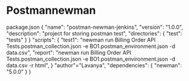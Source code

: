 # Postmannewman
package.json
{
  "name": "postman-newman-jenkins",
  "version": "1.0.0",
  "description": "project for storing postman test",
  "directories": {
    "test": "tests"
  }
} "scripts": {
  "test1": "newman run Billing Order API Tests.postman_collection.json -e BO1.postman_environment.json -d data.csv",
  "report": "newman run Billing Order API Tests.postman_collection.json -e BO1.postman_environment.json -d data.csv -r html",
} "author"="Lavanya", "dependencies": {
  "newman": "5.0.0"
} 
}
